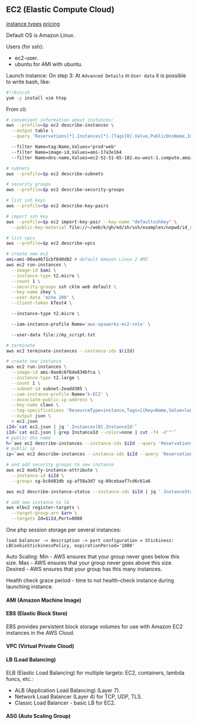 EC2 (Elastic Compute Cloud)
-

[instance types](https://aws.amazon.com/ec2/instance-types/)
[pricing](https://aws.amazon.com/ec2/pricing/)

Default OS is Amazon Linux.

Users (for ssh):
* ec2-user.
* ubuntu for AMI with ubuntu.

Launch instance:
On step 3: At `Advanced Details` in `User data` it is possible to write bash, like:
````sh
#!/bin/sh
yum -y install vim htop
````

From cli:
````sh
# convenient information about instances:
aws --profile=$p ec2 describe-instances \
  --output table \
  --query 'Reservations[*].Instances[*].[Tags[0].Value,PublicDnsName,ImageId,LaunchTime,State.Name]' \

  --filter Name=tag:Name,Values=*prod*web*
  --filter Name=image-id,Values=ami-17a3e164
  --filter Name=dns-name,Values=ec2-52-51-65-182.eu-west-1.compute.amazonaws.com

# subnets
aws --profile=$p ec2 describe-subnets

# security groups
aws --profile=$p ec2 describe-security-groups

# list ssh keys
aws --profile=$p ec2 describe-key-pairs

# import ssh key
aws --profile=$p ec2 import-key-pair --key-name "defaultsshkey" \
  --public-key-material file://~/web/k/gh/ed/sh/ssh/examples/nopwd/id_rsa.pub

# list vpcs
aws --profile=$p ec2 describe-vpcs

# create new ec2
ami=ami-00aa4671cbf840d82 # default Amazon Linux 2 AMI
aws ec2 run-instances \
  --image-id $ami \
  --instance-type t2.micro \
  --count 1 \
  --security-groups ssh cklm web default \
  --key-name zkey \
  --user-data 'echo 200' \
  --client-token kTest4 \

  --instance-type t2.micro \

  --iam-instance-profile Name='aws-opsworks-ec2-role' \

  --user-data file://my_script.txt

# terminate
aws ec2 terminate-instances --instance-ids $(iId)

# create new instance
aws ec2 run-instances \
  --image-id ami-0ae8c6f6de834bfca \
  --instance-type t2.large \
  --count 1 \
  --subnet-id subnet-2eadd305 \
  --iam-instance-profile Name='k-EC2' \
  --associate-public-ip-address \
  --key-name claws \
  --tag-specifications 'ResourceType=instance,Tags=[{Key=Name,Value=legacy-files-prod-3x}]' \
  --output json \
  > ec2.json
iId=`cat ec2.json | jq '.Instances[0].InstanceId'`
iId=`cat ec2.json | grep InstanceId --color=none | cut -f4 -d'"'`
# public dns name
h=`aws ec2 describe-instances --instance-ids $iId --query 'Reservations[].Instances[].PublicDnsName'`
# public ip
ip=`aws ec2 describe-instances --instance-ids $iId --query 'Reservations[].Instances[].PublicIpAddress'`

# and add security groups to new instance
aws ec2 modify-instance-attribute \
  --instance-id $iId \
  --groups sg-bc0d83db sg-af58a3d7 sg-09cebaaf7cd6c61a6

aws ec2 describe-instance-status --instance-ids $iId | jq '.InstanceStatuses[0].InstanceState.Name'

# add new instance to lb
aws elbv2 register-targets \
  --target-group-arn $arn \
  --targets Id=$iId,Port=8080
````

One php session storage per several instances:
````
load balancer -> description -> port configuration = Stickiness: LBCookieStickinessPolicy, expirationPeriod='1800'
````

Auto Scaling:
Min     - AWS ensures that your group never goes below this size.
Max     - AWS ensures that your group never goes above this size.
Desired - AWS ensures that your group has this many instances.

Health check grace period - time to not health-check instance during launching instance.

#### AMI (Amazon Machine Image)

#### EBS (Elastic Block Store)

EBS provides persistent block storage volumes for use with Amazon EC2 instances in the AWS Cloud.

#### VPC (Virtual Private Cloud)

#### LB (Load Balancing)

ELB (Elastic Load Balancing) for multiple targets: EC2, containers, lambda funcs, etc.:
* ALB (Application Load Balancing) (Layer 7).
* Network Load Balancer (Layer 4) for TCP, UDP, TLS.
* Classic Load Balancer - basic LB for EC2.

#### ASG (Auto Scaling Group)
